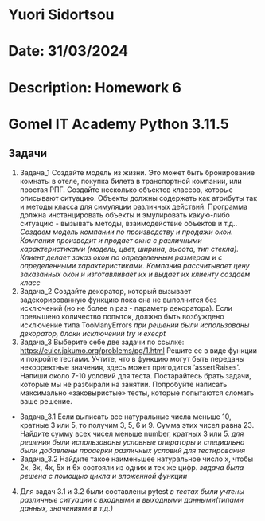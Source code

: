 # Yuori Sidortsou
# Date: 31/03/2024
# Description: Homework 6
# Gomel IT Academy Python 3.11.5

## Задачи
1. Задача_1 Создайте  модель из жизни. Это может быть бронирование комнаты в отеле, покупка билета в транспортной компании, или простая РПГ.
 Создайте несколько объектов классов, которые описывают ситуацию. Объекты должны содержать как атрибуты так и методы класса для 
 симуляции различных действий. Программа должна инстанцировать объекты и эмулировать какую-либо ситуацию - вызывать методы,
 взаимодействие объектов и т.д..
_Создаем модель компании по производству и продажи окон. Компания производит и продает окна с различными характеристиками_ 
 _(модель, цвет, ширина, высота, тип стекла). Клиент делает заказ окон по определенным размерам и с определенными характеристиками._
_Компания рассчитывает цену заказанных окон и изготавливает их и выдает их клиенту создаем класс_
2. Задача_2  Создайте декоратор, который вызывает задекорированную функцию пока она не выполнится без исключений (но не более n раз - 
параметр декоратора). Если превышено количество попыток, должно быть возбуждено исключение типа TooManyErrors
_при решении были использованы декоратор, блоки исключений try и execpt_
3. Задача_3 Выберите себе две задачи по ссылке: https://euler.jakumo.org/problems/pg/1.html  Решите ее в виде функции и покройте тестами. Учтите, что в функцию могут быть переданы некорректные значения, здесь может пригодится ‘assertRaises’.  Напиши около 7-10 условий для теста.
 Постарайтесь брать задачи, которые мы не разбирали на занятии. Попробуйте написать максимально «заковыристые» тесты, которые попытаются сломать ваше решение.
- Задача_3.1 Если выписать все натуральные числа меньше 10, кратные 3 или 5, то получим 3, 5, 6 и 9. Сумма этих чисел равна 23.
Найдите сумму всех чисел меньше number, кратных 3 или 5.
_для решения были использованы условные операторы и специально были добавлены проаерки различных условий для тестирования_
- Задача_3.2 Найдите такое наименьшее натуральное число x, чтобы 2x, 3x, 4x, 5x и 6x состояли из одних и тех же цифр.
_задача была решена с помощью цикла и вложенной функции_
4. Для задач 3.1 и 3.2 были составлены pytest
_в тестах были учтены различные ситуации с входными и выходными данными(типами данных, значениями и т.д.)_


